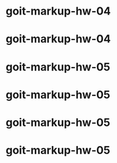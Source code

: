 # goit-markup-hw-04
# goit-markup-hw-04
# goit-markup-hw-05
# goit-markup-hw-05
# goit-markup-hw-05
# goit-markup-hw-05
